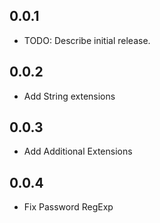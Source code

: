 ## 0.0.1

* TODO: Describe initial release.

## 0.0.2

- Add String extensions

## 0.0.3

- Add Additional Extensions

## 0.0.4

- Fix Password RegExp